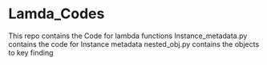 # Lamda_Codes
This repo contains the Code for lambda functions 
Instance_metadata.py contains the code for Instance metadata 
nested_obj.py contains the objects to key finding 
